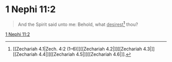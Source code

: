# 1 Nephi 11:2

> And the Spirit said unto me: Behold, what <u>desirest</u>[^a] thou?

[1 Nephi 11:2](https://www.churchofjesuschrist.org/study/scriptures/bofm/1-ne/11?lang=eng&id=p2#p2)


[^a]: [[Zechariah 4.1|Zech. 4:2 (1–6)]][[Zechariah 4.2|]][[Zechariah 4.3|]][[Zechariah 4.4|]][[Zechariah 4.5|]][[Zechariah 4.6|]].  

